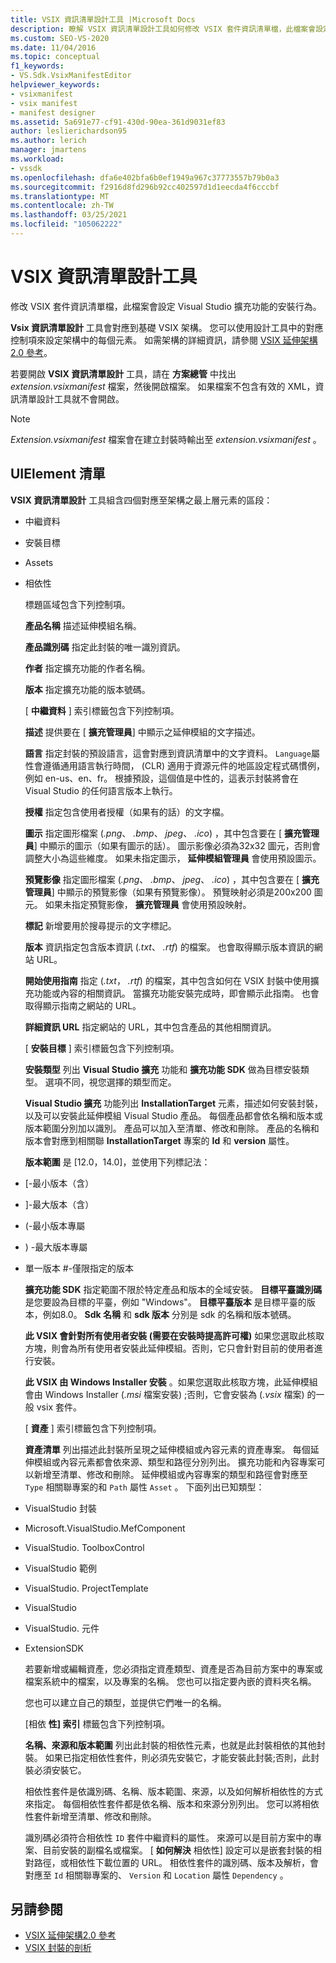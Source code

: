 ```yaml
---
title: VSIX 資訊清單設計工具 |Microsoft Docs
description: 瞭解 VSIX 資訊清單設計工具如何修改 VSIX 套件資訊清單檔，此檔案會設定 Visual Studio 擴充功能的安裝行為。
ms.custom: SEO-VS-2020
ms.date: 11/04/2016
ms.topic: conceptual
f1_keywords:
- VS.Sdk.VsixManifestEditor
helpviewer_keywords:
- vsixmanifest
- vsix manifest
- manifest designer
ms.assetid: 5a691e77-cf91-430d-90ea-361d9031ef83
author: leslierichardson95
ms.author: lerich
manager: jmartens
ms.workload:
- vssdk
ms.openlocfilehash: dfa6e402bfa6b0ef1949a967c37773557b79b0a3
ms.sourcegitcommit: f2916d8fd296b92cc402597d1d1eecda4f6cccbf
ms.translationtype: MT
ms.contentlocale: zh-TW
ms.lasthandoff: 03/25/2021
ms.locfileid: "105062222"
---
```

# <a name="vsix-manifest-designer"></a>VSIX 資訊清單設計工具
修改 VSIX 套件資訊清單檔，此檔案會設定 Visual Studio 擴充功能的安裝行為。

 **Vsix 資訊清單設計** 工具會對應到基礎 VSIX 架構。 您可以使用設計工具中的對應控制項來設定架構中的每個元素。 如需架構的詳細資訊，請參閱 [VSIX 延伸架構2.0 參考](../extensibility/vsix-extension-schema-2-0-reference.md)。

 若要開啟 **VSIX 資訊清單設計** 工具，請在 **方案總管** 中找出 *extension.vsixmanifest* 檔案，然後開啟檔案。 如果檔案不包含有效的 XML，資訊清單設計工具就不會開啟。

> [!NOTE]
> *Extension.vsixmanifest* 檔案會在建立封裝時輸出至 *extension.vsixmanifest* 。

## <a name="uielement-list"></a>UIElement 清單
 **VSIX 資訊清單設計** 工具組含四個對應至架構之最上層元素的區段：

- 中繼資料

- 安裝目標

- Assets

- 相依性

  標題區域包含下列控制項。

  **產品名稱** 描述延伸模組名稱。

  **產品識別碼** 指定此封裝的唯一識別資訊。

  **作者** 指定擴充功能的作者名稱。

  **版本** 指定擴充功能的版本號碼。

  [ **中繼資料** ] 索引標籤包含下列控制項。

  **描述** 提供要在 [ **擴充管理員**] 中顯示之延伸模組的文字描述。

  **語言** 指定封裝的預設語言，這會對應到資訊清單中的文字資料。 `Language`屬性會遵循通用語言執行時間， (CLR) 適用于資源元件的地區設定程式碼慣例，例如 en-us、en、fr。 根據預設，這個值是中性的，這表示封裝將會在 Visual Studio 的任何語言版本上執行。

  **授權** 指定包含使用者授權（如果有的話）的文字檔。

  **圖示** 指定圖形檔案 (*.png*、 *.bmp*、 *jpeg*、 *.ico*) ，其中包含要在 [ **擴充管理員**] 中顯示的圖示（如果有圖示的話）。 圖示影像必須為32x32 圖元，否則會調整大小為這些維度。 如果未指定圖示， **延伸模組管理員** 會使用預設圖示。

  **預覽影像** 指定圖形檔案 (*.png*、 *.bmp*、 *jpeg*、 *.ico*) ，其中包含要在 [ **擴充管理員**] 中顯示的預覽影像（如果有預覽影像）。 預覽映射必須是200x200 圖元。 如果未指定預覽影像， **擴充管理員** 會使用預設映射。

  **標記** 新增要用於搜尋提示的文字標記。

  **版本** 資訊指定包含版本資訊 (*.txt*、 *.rtf*) 的檔案。 也會取得顯示版本資訊的網站 URL。

  **開始使用指南** 指定 (*.txt*， *.rtf*) 的檔案，其中包含如何在 VSIX 封裝中使用擴充功能或內容的相關資訊。 當擴充功能安裝完成時，即會顯示此指南。 也會取得顯示指南之網站的 URL。

  **詳細資訊 URL** 指定網站的 URL，其中包含產品的其他相關資訊。

  [ **安裝目標** ] 索引標籤包含下列控制項。

  **安裝類型** 列出 **Visual Studio 擴充** 功能和 **擴充功能 SDK** 做為目標安裝類型。 選項不同，視您選擇的類型而定。

  **Visual Studio 擴充** 功能列出 **InstallationTarget** 元素，描述如何安裝封裝，以及可以安裝此延伸模組 Visual Studio 產品。 每個產品都會依名稱和版本或版本範圍分別加以識別。 產品可以加入至清單、修改和刪除。 產品的名稱和版本會對應到相關聯 **InstallationTarget** 專案的 **Id** 和 **version** 屬性。

  **版本範圍** 是 [12.0，14.0]，並使用下列標記法：

- [-最小版本（含）

- ]-最大版本（含）

-  (-最小版本專屬

- ) -最大版本專屬

- 單一版本 #-僅限指定的版本

  **擴充功能 SDK** 指定範圍不限於特定產品和版本的全域安裝。 **目標平臺識別碼** 是您要設為目標的平臺，例如 "Windows"。 **目標平臺版本** 是目標平臺的版本，例如8.0。 **Sdk 名稱** 和 **sdk 版本** 分別是 sdk 的名稱和版本號碼。

  **此 VSIX 會針對所有使用者安裝 (需要在安裝時提高許可權)** 如果您選取此核取方塊，則會為所有使用者安裝此延伸模組。否則，它只會針對目前的使用者進行安裝。

  **此 VSIX 由 Windows Installer 安裝** 。如果您選取此核取方塊，此延伸模組會由 Windows Installer (*.msi* 檔案安裝) ;否則，它會安裝為 (*.vsix* 檔案) 的一般 vsix 套件。

  [ **資產** ] 索引標籤包含下列控制項。

  **資產清單** 列出描述此封裝所呈現之延伸模組或內容元素的資產專案。 每個延伸模組或內容元素都會依來源、類型和路徑分別列出。 擴充功能和內容專案可以新增至清單、修改和刪除。 延伸模組或內容專案的類型和路徑會對應至 `Type` 相關聯專案的和 `Path` 屬性 `Asset` 。 下面列出已知類型：

- VisualStudio 封裝

- Microsoft.VisualStudio.MefComponent

- VisualStudio. ToolboxControl

- VisualStudio 範例

- VisualStudio. ProjectTemplate

- VisualStudio

- VisualStudio. 元件

- ExtensionSDK

  若要新增或編輯資產，您必須指定資產類型、資產是否為目前方案中的專案或檔案系統中的檔案，以及專案的名稱。 您也可以指定要內嵌的資料夾名稱。

  您也可以建立自己的類型，並提供它們唯一的名稱。

  [相依 **性] 索引** 標籤包含下列控制項。

  **名稱、來源和版本範圍** 列出此封裝的相依性元素，也就是此封裝相依的其他封裝。 如果已指定相依性套件，則必須先安裝它，才能安裝此封裝;否則，此封裝必須安裝它。

  相依性套件是依識別碼、名稱、版本範圍、來源，以及如何解析相依性的方式來指定。 每個相依性套件都是依名稱、版本和來源分別列出。 您可以將相依性套件新增至清單、修改和刪除。

  識別碼必須符合相依性 `ID` 套件中繼資料的屬性。 來源可以是目前方案中的專案、目前安裝的副檔名或檔案。 [ **如何解決** 相依性] 設定可以是嵌套封裝的相對路徑，或相依性下載位置的 URL。 相依性套件的識別碼、版本及解析，會對應至 `Id` 相關聯專案的、 `Version` 和 `Location` 屬性 `Dependency` 。

## <a name="see-also"></a>另請參閱
- [VSIX 延伸架構2.0 參考](../extensibility/vsix-extension-schema-2-0-reference.md)
- [VSIX 封裝的剖析](../extensibility/anatomy-of-a-vsix-package.md)
